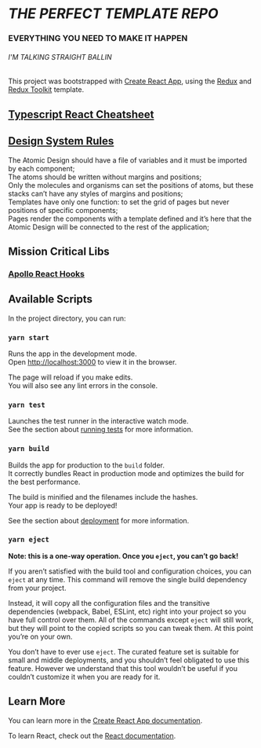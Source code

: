 
# _**THE PERFECT TEMPLATE REPO**_
### EVERYTHING YOU NEED TO MAKE IT HAPPEN
###### I'M TALKING STRAIGHT _BALLIN_ 
This project was bootstrapped with [Create React App](https://github.com/facebook/create-react-app), using the [Redux](https://redux.js.org/) and [Redux Toolkit](https://redux-toolkit.js.org/) template.

## [Typescript React Cheatsheet](https://github.com/typescript-cheatsheets/react-typescript-cheatsheet)
## [Design System Rules](https://codeburst.io/atomic-design-with-react-e7aea8152957)
The Atomic Design should have a file of variables and it must be imported by each component; <br />
The atoms should be written without margins and positions; <br />
Only the molecules and organisms can set the positions of atoms, but these stacks can’t have any styles of margins and positions; <br />
Templates have only one function: to set the grid of pages but never positions of specific components; <br />
Pages render the components with a template defined and it’s here that the Atomic Design will be connected to the rest of the application; <br />


## Mission Critical Libs
### [Apollo React Hooks](https://www.apollographql.com/docs/react/api/react-hooks/)
## Available Scripts

In the project directory, you can run:

### `yarn start`

Runs the app in the development mode.<br />
Open [http://localhost:3000](http://localhost:3000) to view it in the browser.

The page will reload if you make edits.<br />
You will also see any lint errors in the console.

### `yarn test`

Launches the test runner in the interactive watch mode.<br />
See the section about [running tests](https://facebook.github.io/create-react-app/docs/running-tests) for more information.

### `yarn build`

Builds the app for production to the `build` folder.<br />
It correctly bundles React in production mode and optimizes the build for the best performance.

The build is minified and the filenames include the hashes.<br />
Your app is ready to be deployed!

See the section about [deployment](https://facebook.github.io/create-react-app/docs/deployment) for more information.

### `yarn eject`

**Note: this is a one-way operation. Once you `eject`, you can’t go back!**

If you aren’t satisfied with the build tool and configuration choices, you can `eject` at any time. This command will remove the single build dependency from your project.

Instead, it will copy all the configuration files and the transitive dependencies (webpack, Babel, ESLint, etc) right into your project so you have full control over them. All of the commands except `eject` will still work, but they will point to the copied scripts so you can tweak them. At this point you’re on your own.

You don’t have to ever use `eject`. The curated feature set is suitable for small and middle deployments, and you shouldn’t feel obligated to use this feature. However we understand that this tool wouldn’t be useful if you couldn’t customize it when you are ready for it.

## Learn More

You can learn more in the [Create React App documentation](https://facebook.github.io/create-react-app/docs/getting-started).

To learn React, check out the [React documentation](https://reactjs.org/).

